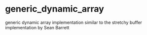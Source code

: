 # generic_dynamic_array
generic dynamic array implementation similar to the stretchy buffer implementation by Sean Barrett
